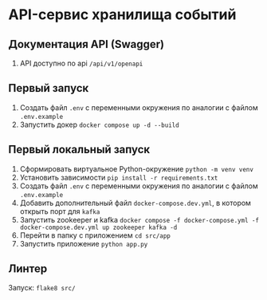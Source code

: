 # API-сервис хранилища событий

## Документация API (Swagger)

1. API доступно по api `/api/v1/openapi`

## Первый запуск

1. Создать файл `.env` с переменными окружения по аналогии с файлом `.env.example`
3. Запустить докер `docker compose up -d --build`

## Первый локальный запуск

1. Сформировать виртуальное Python-окружение `python -m venv venv`
2. Установить зависимости `pip install -r requirements.txt`
3. Создать файл `.env` с переменными окружения по аналогии с файлом `.env.example`
4. Добавить дополнительный файл `docker-compose.dev.yml`, в котором открыть порт для `kafka`
5. Запустить zookeeper и kafka `docker compose -f docker-compose.yml -f docker-compose.dev.yml up zookeeper kafka -d`
6. Перейти в папку с приложением `cd src/app`
7. Запустить приложение `python app.py`

## Линтер

Запуск: `flake8 src/`